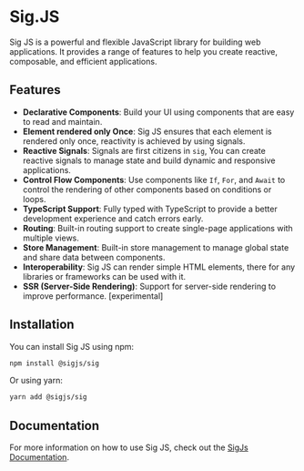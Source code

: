 # Sig.JS

Sig JS is a powerful and flexible JavaScript library for building web applications. It provides a range of features to help you create reactive, composable, and efficient applications.

## Features

- **Declarative Components**: Build your UI using components that are easy to read and maintain.
- **Element rendered only Once**: Sig JS ensures that each element is rendered only once, reactivity is achieved by using signals.
- **Reactive Signals**: Signals are first citizens in `sig`, You can create reactive signals to manage state and build dynamic and responsive applications.
- **Control Flow Components**: Use components like `If`, `For`, and `Await` to control the rendering of other components based on conditions or loops.
- **TypeScript Support**: Fully typed with TypeScript to provide a better development experience and catch errors early.
- **Routing**: Built-in routing support to create single-page applications with multiple views.
- **Store Management**: Built-in store management to manage global state and share data between components.
- **Interoperability**: Sig JS can render simple HTML elements, there for any libraries or frameworks can be used with it.
- **SSR (Server-Side Rendering)**: Support for server-side rendering to improve performance. [experimental]

## Installation

You can install Sig JS using npm:

```bash
npm install @sigjs/sig
```

Or using yarn:

```bash
yarn add @sigjs/sig
```

## Documentation

For more information on how to use Sig JS, check out the [SigJs Documentation](https://sigjs.netlify.app/).